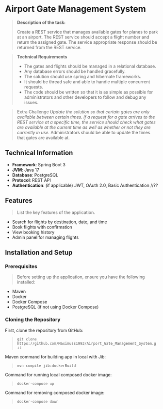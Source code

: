# **Airport Gate Management System**

> **Description of the task:**
> 
> Create a REST service that manages available gates for planes to park at an airport. 
> The REST service should accept a flight number and return the assigned gate. 
> The service appropriate response should be returned from the REST service.

> **Technical Requirements**
> - The gates and flights should be managed in a relational database.
>- Any database errors should be handled gracefully.
> - The solution should use spring and hibernate frameworks.
> - It should be thread safe and able to handle multiple concurrent requests.
> - The code should be written so that it is as simple as possible for 
> administrators and other developers to follow and debug any issues.

> Extra Challenge
*Update the solution so that certain gates are only available between certain times. If a
request for a gate arrives to the REST service at a specific time, the service should check
what gates are available at the current time as well as whether or not they are currently
in use.*
Administrators should be able to update the times that gates are available at.

## Technical Information
- **Framework**: Spring Boot 3
- **JVM**: Java 17
- **Database**: PostgreSQL
- **Protocol**: REST API
- **Authentication**: (if applicable) JWT, OAuth 2.0, Basic Authentication //??

## Features
> List the key features of the application.
- Search for flights by destination, date, and time
- Book flights with confirmation
- View booking history
- Admin panel for managing flights

## Installation and Setup

### Prerequisites
> Before setting up the application, ensure you have the following installed:
- Maven
- Docker
- Docker Compose
- PostgreSQL (if not using Docker Compose)

### Cloning the Repository

First, clone the repository from GitHub:
> `git clone https://github.com/Maximuss1993/Airport_Gate_Management_System.git`

Maven command for building app in local with Jib:
> `mvn compile jib:dockerBuild`

Command for running local composed docker image:
> `docker-compose up`

Command for removing composed docker image:
> `docker-compose down`

